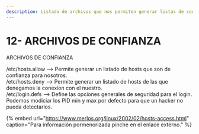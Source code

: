 ```yaml
---
description: Listado de archivos que nos permiten generar listas de confianza.
---
```


# 12- ARCHIVOS DE CONFIANZA

ARCHIVOS DE CONFIANZA

/etc/hosts.allow --&gt; Permite generar un listado de hosts que son de confianza para nosotros.  
/etc/hosts.deny --&gt; Permite generar un listado de hosts de las que denegamos la conexion con el nuestro.  
/etc/login.defs --&gt; Define las opciones generales de seguridad para el login.  
Podemos modiciar los PID min y max por defecto para que un hacker no pueda detectarlos.

{% embed url="https://www.merlos.org/linux/2002/02/hosts-access.html" caption="Para información pormenorizada pinche en el enlace externo." %}

